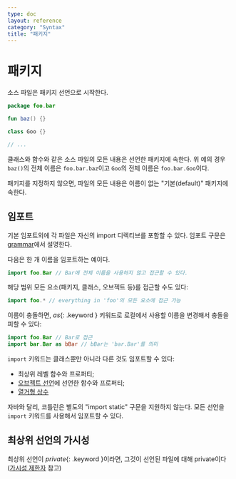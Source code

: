 ```yaml
---
type: doc
layout: reference
category: "Syntax"
title: "패키지"
---
```


# 패키지

소스 파일은 패키지 선언으로 시작한다.

``` kotlin
package foo.bar

fun baz() {}

class Goo {}

// ...
```

클래스와 함수와 같은 소스 파일의 모든 내용은 선언한 패키지에 속한다.
위 예의 경우 `baz()`의 전체 이름은 `foo.bar.baz`이고 `Goo`의 전체 이름은 `foo.bar.Goo`이다.

패키지를 지정하지 않으면, 파일의 모든 내용은 이름이 없는 "기본(default)" 패키지에 속한다.

## 임포트

기본 임포트외에 각 파일은 자신의 import 디렉티브를 포함할 수 있다.
임포트 구문은 [grammar](grammar.html#import)에서 설명한다.

다음은 한 개 이름을 임포트하는 예이다.

``` kotlin
import foo.Bar // Bar에 전체 이름을 사용하지 않고 접근할 수 있다.
```

해당 범위 모든 요소(패키지, 클래스, 오브젝트 등)를 접근할 수도 있다:

``` kotlin
import foo.* // everything in 'foo'의 모든 요소에 접근 가능
```

이름이 충돌하면, *as*{: .keyword } 키워드로 로컬에서 사용할 이름을 변경해서 충돌을 피할 수 있다:

``` kotlin
import foo.Bar // Bar로 접근
import bar.Bar as bBar // bBar는 'bar.Bar'를 의미
```

`import` 키워드는 클래스뿐만 아니라 다른 것도 임포트할 수 있다:

  * 최상위 레벨 함수와 프로퍼티;
  * [오브젝트 선언](object-declarations.html#object-declarations)에 선언한 함수와 프로퍼티;
  * [열거형 상수](enum-classes.html)

자바와 달리, 코틀린은 별도의 "import static" 구문을 지원하지 않는다. 모든 선언을 `import` 키워드를 사용해서 임포트할 수 있다.

## 최상위 선언의 가시성

최상위 선언이 *private*{: .keyword }이라면, 그것이 선언된 파일에 대해 private이다([가시성 제한자](visibility-modifiers.html) 참고)
